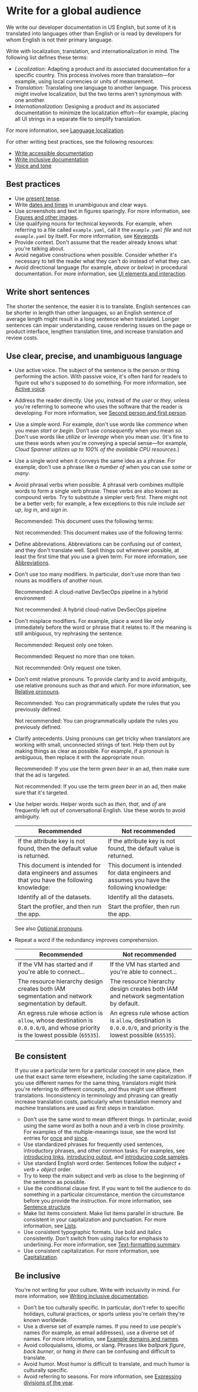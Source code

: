 





# Write for a global audience  

We write our developer documentation in US English, but some of it is
translated into languages other than English or is read by developers for whom
English is not their primary language.

Write with localization, translation, and
internationalization in mind. The following list defines these terms:

* *Localization:* Adapting a product and its associated documentation for a specific country.
  This process involves more than translation—for example, using local currencies or units of
  measurement.
* *Translation:* Translating one language to another language. This process might involve
  localization, but the two terms aren't synonymous with one another.
* *Internationalization:* Designing a product and its associated documentation to minimize
  the localization effort—for example, placing all UI strings in a separate file to simplify
  translation.

For more information, see
[Language localization](https://wikipedia.org/wiki/Language_localisation).

For other writing best practices, see the following resources:

* [Write accessible documentation](/style/accessibility)
* [Write inclusive documentation](/style/inclusive-documentation)
* [Voice and tone](/style/tone)

## Best practices

* Use [present tense](/style/tense).
* Write [dates and times](/style/dates-times) in unambiguous and
  clear ways.
* Use screenshots and text in figures sparingly. For more information, see
  [Figures and other images](/style/images).
* Use qualifying nouns for technical keywords. For example, when referring to a file called
  `example.yaml`, call it the *`example.yaml` file* and not
  *`example.yaml`* by itself. For more information, see
  [Keywords](/style/code-in-text#keywords).
* Provide context. Don't assume that the reader already knows what you're talking about.
* Avoid negative constructions when possible. Consider whether it's necessary to tell the reader
  what they can't do instead of what they can.
* Avoid directional language (for example, *above* or *below*) in procedural
  documentation. For more information, see
  [UI elements and interaction](/style/ui-elements#buttons).

## Write short sentences

The shorter the sentence, the easier it is to translate. English sentences can be
shorter in length than other languages, so an English sentence of average length might result in a
long sentence when translated. Longer sentences can impair understanding, cause rendering issues
on the page or product interface, lengthen translation time, and increase translation and
review costs.

## Use clear, precise, and unambiguous language

* Use active voice. The subject of the sentence is the person or thing performing the action.
  With passive voice, it's often hard for readers to figure out who's supposed to do something.
  For more information, see [Active voice](/style/voice).
* Address the reader directly. Use *you*, instead of *the user* or *they*, unless
  you're referring to someone who uses the software that the reader is developing. For more
  information, see [Second person and first person](/style/person).
* Use a simple word. For example, don't use words like *commence* when you mean *start*
  or *begin*. Don't use *consequently* when you mean *so*. Don't use words like
  *utilize* or *leverage* when you mean *use*. (It's fine to use these words when
  you're conveying a special sense—for example, *Cloud Spanner utilizes up to 100% of the available
  CPU resources.*)
* Use a single word when it conveys the same idea as a phrase. For example, don't
  use a phrase like *a number of* when you can use *some* or *many*.
* Avoid phrasal verbs when possible. A phrasal verb combines multiple words to form a single
  verb phrase. These verbs are also known as compound verbs. Try to substitute a simpler verb first.
  There might not be a better verb; for example, a few exceptions to this rule include *set up*,
  *log in*, and *sign in*.

  Recommended: This document uses the following
  terms:

  Not recommended: This document makes use of
  the following terms:
* Define abbreviations. Abbreviations can be confusing out of context, and they don't translate
  well. Spell things out whenever possible, at least the first time that you use
  a given term. For more information, see [Abbreviations](/style/abbreviations).
* Don't use too many modifiers. In particular, don't use more than two nouns as modifiers of
  another noun.

  Recommended: A cloud-native DevSecOps
  pipeline in a hybrid environment

  Not recommended: A hybrid cloud-native
  DevSecOps pipeline
* Don't misplace modifiers. For example, place a word like *only* immediately before the
  word or phrase that it relates to. If the meaning is still ambiguous, try rephrasing the sentence.

  Recommended: Request only one token.

  Recommended: Request no more than one token.

  Not recommended: Only request one token.
* Don't omit relative pronouns. To provide clarity and to avoid ambiguity, use relative
  pronouns such as *that* and *which*. For more information, see
  [Relative pronouns](/style/pronouns#relative-pronouns).

  Recommended: You can programmatically update
  the rules that you previously defined.

  Not recommended: You can programmatically
  update the rules you previously defined.
* Clarify antecedents. Using pronouns can get tricky when translators are working with small,
  unconnected strings of text. Help them out by making things as clear as
  possible. For example, if a pronoun is ambiguous, then replace it with the
  appropriate noun.

  Recommended: If you use the term
  *green beer* in an ad, then make sure that the ad is targeted.

  Not recommended: If you use the term
  *green beer* in an ad, then make sure that it's targeted.
* Use helper words. Helper words such as *then*, *that*, and *of*
  are frequently left out of conversational English. Use these words to avoid ambiguity.

  | Recommended | Not recommended |
  | --- | --- |
  | If the attribute key is not found, then the default value is returned. | If the attribute key is not found, the default value is returned. |
  | This document is intended for data engineers and assumes that you have the following knowledge: | This document is intended for data engineers and assumes you have the following knowledge: |
  | Identify all of the datasets. | Identify all the datasets. |
  | Start the profiler, and then run the app. | Start the profiler, then run the app. |

  See also [Optional pronouns](/style/pronouns#optional-pronouns).
* Repeat a word if the redundancy improves comprehension.

  | Recommended | Not recommended |
  | --- | --- |
  | If the VM has started and if you're able to connect... | If the VM has started and you're able to connect... |
  | The resource hierarchy design creates both IAM segmentation and network segmentation by default. | The resource hierarchy design creates both IAM and network segmentation by default. |
  | An egress rule whose action is `allow`, whose destination is `0.0.0.0/0`, and whose priority is the lowest possible (`65535`). | An egress rule whose action is `allow`, destination is `0.0.0.0/0`, and priority is the lowest possible (`65535`). |

  ## Be consistent

  If you use a particular term for a particular concept in one
  place, then use that exact same term elsewhere, including the same
  capitalization. If you use different names for the same thing, translators might
  think you're referring to different concepts, and thus might use different
  translations. Inconsistency in terminology and phrasing can greatly increase translation
  costs, particularly when translation memory and machine translations are used as first
  steps in translation.

  + Don't use the same word to mean different things. In particular, avoid
    using the same word as both a noun and a verb in close proximity. For examples
    of the multiple-meanings issue, see the word list entries for [once](/style/word-list#once) and [since](/style/word-list#since).
  + Use standardized phrases for frequently used sentences, introductory phrases, and other common
    tasks. For examples, see [introducing links](/style/cross-references#link-introductions),
    [introducing output](/style/placeholders#placeholders-in-output), and
    [introducing code samples](/style/code-samples#introductions).
  + Use standard English word order. Sentences follow the *subject + verb + object* order.
  + Try to keep the main subject and verb as close to the beginning of the sentence as possible.
  + Use the conditional clause first. If you want to tell the audience to do something in a
    particular circumstance, mention the circumstance before you provide the instruction. For more
    information, see [Sentence structure](/style/sentence-structure).
  + Make list items consistent. Make list items parallel in structure. Be consistent in your
    capitalization and punctuation. For more information, see [Lists](/style/lists).
  + Use consistent typographic formats. Use bold and italics consistently. Don't switch from
    using italics for emphasis to underlining. For more information, see
    [Text-formatting summary](/style/text-formatting).
  + Use consistent capitalization. For more information, see
    [Capitalization](/style/capitalization).

  ## Be inclusive

  You're not writing for your culture. Write with inclusivity in mind. For more information, see
  [Writing inclusive documentation](/style/inclusive-documentation).

  + Don't be too culturally specific. In particular, don't refer to specific holidays, cultural
    practices, or sports unless you're certain they're known worldwide.
  + Use a diverse set of example names. If you need to use people's names (for example, as email
    addresses), use a diverse set of names. For more information, see
    [Example domains and names](/style/examples).
  + Avoid colloquialisms, idioms, or slang. Phrases like *ballpark figure*,
    *back burner*, or *hang in there* can be confusing and difficult to translate.
  + Avoid humor. Most humor is difficult to translate, and much humor is culturally specific.
  + Avoid referring to seasons. For more information, see
    [Expressing divisions of the year](/style/dates-times#divisions-year).






